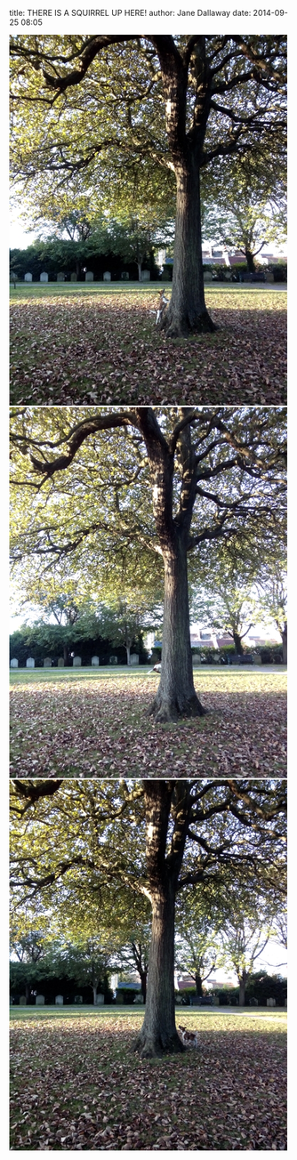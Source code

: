 
title: THERE IS A SQUIRREL UP HERE!
author: Jane Dallaway
date: 2014-09-25 08:05

<div><a href="/media/tp_IMG_20140925_074819.jpg"><img src="/media/tp_thumb_IMG_20140925_074819.jpg" width="500" height="667"/></a></div><div><a href="/media/tp_IMG_20140925_074811.jpg"><img src="/media/tp_thumb_IMG_20140925_074811.jpg" width="500" height="667"/></a></div><div><a href="/media/tp_IMG_20140925_074759.jpg"><img src="/media/tp_thumb_IMG_20140925_074759.jpg" width="500" height="667"/></a></div>


    
      